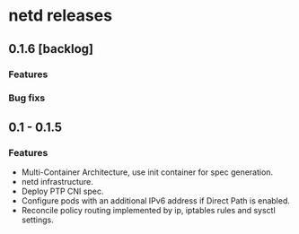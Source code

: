 # netd releases

## 0.1.6 [backlog]
### Features
### Bug fixs

## 0.1 - 0.1.5
### Features
 * Multi-Container Architecture, use init container for spec generation.
 * netd infrastructure.
 * Deploy PTP CNI spec.
 * Configure pods with an additional IPv6 address if Direct Path is enabled.
 * Reconcile policy routing implemented by ip, iptables rules and sysctl settings.